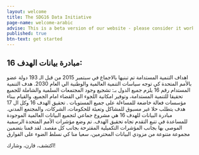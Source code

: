 ```yaml
---
layout: welcome
title: The SDG16 Data Initiative
page-name: welcome-arabic
advise: This is a beta version of our website - please consider it work in progress!
published: true
btn-text: get started
---
```

## مبادرة بيانات الهدف 16:

اهداف التنمية المستدامة تم تبنيها بالاجماع في سبتمبر 2015 من قبل الـ 193 دولة عضو بالأمم المتحدة كي توجه سياسات التنمية العالمية والوطنية الي العام 2030.
هدف التنمية المستدام رقم 16 يلزم جميع الدول بـ:
تشجيع وجود المجتمعات السلمية والشاملة للجميع تحقيقا للتنمية المستدامة، وتوفير امكانية اللجوء الى القضاء امام الجميع، والقيام ببناء مؤسسات فعالة خاضعة للمساءلة على جميع المستويات
.
تحقيق الهدف 16 وكل ال 17 هدف يتطلب حلا غير مسبوق للمشاكل وتعبئة للحكومات، الشركات، والمجتمع المدني. مبادرة البيانات للهدف 16 هي مشروع جماعي لتجميع البيانات العالمية الموجودة للمساعدة في تتبع التقدم تجاه تحقيق الهدف. تم وضع مؤشرات الأمم المتحدة الرسمية الموصى بها بجانب المؤشرات التكميلية المقترحة بجانب كل مقصد. لقد قمنا بتضمين مجموعة متنوعة من مزودي البيانات المحترمين، سعيا منا كي نسلط الضوء على الفوارق 

اكتشف، قارن، وشارك!

